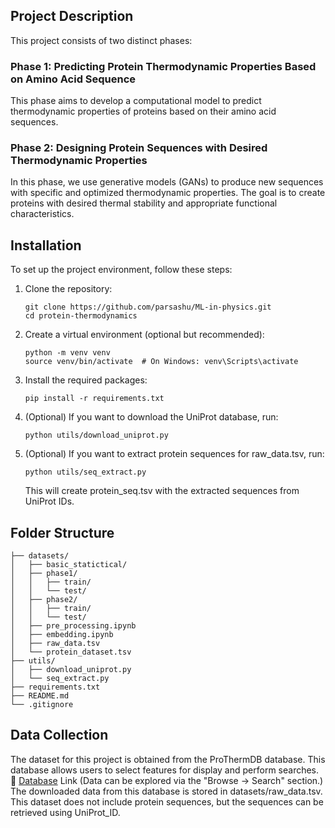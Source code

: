 ## Project Description
This project consists of two distinct phases:

### Phase 1: Predicting Protein Thermodynamic Properties Based on Amino Acid Sequence
This phase aims to develop a computational model to predict thermodynamic properties of proteins based on their amino acid sequences.

### Phase 2: Designing Protein Sequences with Desired Thermodynamic Properties
In this phase, we use generative models (GANs) to produce new sequences with specific and optimized thermodynamic properties. The goal is to create proteins with desired thermal stability and appropriate functional characteristics.

## Installation
To set up the project environment, follow these steps:

1. Clone the repository:
   ```
   git clone https://github.com/parsashu/ML-in-physics.git
   cd protein-thermodynamics
   ```

2. Create a virtual environment (optional but recommended):
   ```
   python -m venv venv
   source venv/bin/activate  # On Windows: venv\Scripts\activate
   ```

3. Install the required packages:
   ```
   pip install -r requirements.txt
   ```

4. (Optional) If you want to download the UniProt database, run:
   ```
   python utils/download_uniprot.py
   ```

5. (Optional) If you want to extract protein sequences for raw_data.tsv, run:
   ```
   python utils/seq_extract.py
   ```
   This will create protein_seq.tsv with the extracted sequences from UniProt IDs.

## Folder Structure
```
├── datasets/
│   ├── basic_statictical/
│   ├── phase1/
│   │   ├── train/
│   │   └── test/
│   ├── phase2/
│   │   ├── train/
│   │   └── test/
│   ├── pre_processing.ipynb
│   ├── embedding.ipynb
│   ├── raw_data.tsv
│   └── protein_dataset.tsv
├── utils/
│   ├── download_uniprot.py
│   └── seq_extract.py
├── requirements.txt
├── README.md
└── .gitignore
```

## Data Collection
The dataset for this project is obtained from the ProThermDB database. This database allows users to select features for display and perform searches.
🔗 [Database](https://web.iitm.ac.in/bioinfo2/prothermdb/search.html) Link (Data can be explored via the "Browse -> Search" section.)
The downloaded data from this database is stored in datasets/raw_data.tsv. This dataset does not include protein sequences, but the sequences can be retrieved using UniProt_ID.
